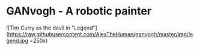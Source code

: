 # GANvogh - A robotic painter
![Tim Curry as the devil in "Legend"](https://raw.githubusercontent.com/AlexTheHuman/ganvogh/master/img/legend.jpg =250x)